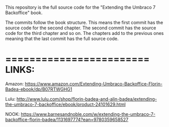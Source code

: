 This repository is the full source code for the "Extending the Umbraco 7 Backoffice" book. 

The commits follow the book structure. This means the first commit has the source code for the second chapter. The second commit has the source code for the third chapter and so on. The chapters add to the previous ones meaning that the last commit has the full source code.

========================
LINKS:
========================
Amazon:
https://www.amazon.com/Extending-Umbraco-Backoffice-Florin-Badea-ebook/dp/B07RTWGHG1

Lulu:
http://www.lulu.com/shop/florin-badea-and-alin-badea/extending-the-umbraco-7-backoffice/ebook/product-24101629.html

NOOK:
https://www.barnesandnoble.com/w/extending-the-umbraco-7-backoffice-florin-badea/1131697774?ean=9780359658527